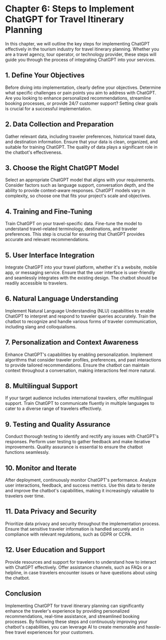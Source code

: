 Chapter 6: Steps to Implement ChatGPT for Travel Itinerary Planning
===================================================================

In this chapter, we will outline the key steps for implementing ChatGPT effectively in the tourism industry for travel itinerary planning. Whether you are a travel agency, tour operator, or technology provider, these steps will guide you through the process of integrating ChatGPT into your services.

**1. Define Your Objectives**
-----------------------------

Before diving into implementation, clearly define your objectives. Determine what specific challenges or pain points you aim to address with ChatGPT. Are you looking to enhance personalized recommendations, streamline booking processes, or provide 24/7 customer support? Setting clear goals is crucial for a successful implementation.

**2. Data Collection and Preparation**
--------------------------------------

Gather relevant data, including traveler preferences, historical travel data, and destination information. Ensure that your data is clean, organized, and suitable for training ChatGPT. The quality of data plays a significant role in the chatbot's effectiveness.

**3. Choose the Right ChatGPT Model**
-------------------------------------

Select an appropriate ChatGPT model that aligns with your requirements. Consider factors such as language support, conversation depth, and the ability to provide context-aware responses. ChatGPT models vary in complexity, so choose one that fits your project's scale and objectives.

**4. Training and Fine-Tuning**
-------------------------------

Train ChatGPT on your travel-specific data. Fine-tune the model to understand travel-related terminology, destinations, and traveler preferences. This step is crucial for ensuring that ChatGPT provides accurate and relevant recommendations.

**5. User Interface Integration**
---------------------------------

Integrate ChatGPT into your travel platform, whether it's a website, mobile app, or messaging service. Ensure that the user interface is user-friendly and seamlessly integrates with the existing design. The chatbot should be readily accessible to travelers.

**6. Natural Language Understanding**
-------------------------------------

Implement Natural Language Understanding (NLU) capabilities to enable ChatGPT to interpret and respond to traveler queries accurately. Train the chatbot to recognize and handle various forms of traveler communication, including slang and colloquialisms.

**7. Personalization and Context Awareness**
--------------------------------------------

Enhance ChatGPT's capabilities by enabling personalization. Implement algorithms that consider traveler profiles, preferences, and past interactions to provide tailored recommendations. Ensure the chatbot can maintain context throughout a conversation, making interactions feel more natural.

**8. Multilingual Support**
---------------------------

If your target audience includes international travelers, offer multilingual support. Train ChatGPT to communicate fluently in multiple languages to cater to a diverse range of travelers effectively.

**9. Testing and Quality Assurance**
------------------------------------

Conduct thorough testing to identify and rectify any issues with ChatGPT's responses. Perform user testing to gather feedback and make iterative improvements. Quality assurance is essential to ensure the chatbot functions seamlessly.

**10. Monitor and Iterate**
---------------------------

After deployment, continuously monitor ChatGPT's performance. Analyze user interactions, feedback, and success metrics. Use this data to iterate and improve the chatbot's capabilities, making it increasingly valuable to travelers over time.

**11. Data Privacy and Security**
---------------------------------

Prioritize data privacy and security throughout the implementation process. Ensure that sensitive traveler information is handled securely and in compliance with relevant regulations, such as GDPR or CCPA.

**12. User Education and Support**
----------------------------------

Provide resources and support for travelers to understand how to interact with ChatGPT effectively. Offer assistance channels, such as FAQs or a helpline, in case travelers encounter issues or have questions about using the chatbot.

**Conclusion**
--------------

Implementing ChatGPT for travel itinerary planning can significantly enhance the traveler's experience by providing personalized recommendations, real-time assistance, and streamlined booking processes. By following these steps and continuously improving your chatbot's capabilities, you can leverage AI to create memorable and hassle-free travel experiences for your customers.
